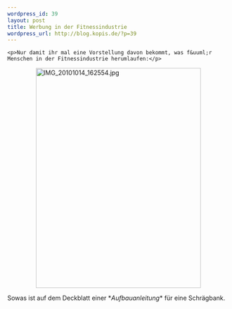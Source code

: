 ```yaml
--- 
wordpress_id: 39
layout: post
title: Werbung in der Fitnessindustrie
wordpress_url: http://blog.kopis.de/?p=39
---
```


    <p>Nur damit ihr mal eine Vorstellung davon bekommt, was f&uuml;r Menschen in der Fitnessindustrie herumlaufen:</p>
<p><a href="http://www.flickr.com/photos/cringe/5080735477/" title="IMG_20101014_162554.jpg by cringe, on Flickr"><img src="http://farm5.static.flickr.com/4032/5080735477_7d0678a280.jpg" height="500" alt="IMG_20101014_162554.jpg" style="display: block; margin-left: auto; margin-right: auto;" width="375" /></a></p>
<p>Sowas ist auf dem Deckblatt einer *<em>Aufbauanleitung</em>* f&uuml;r eine Schr&auml;gbank.</p>
  
